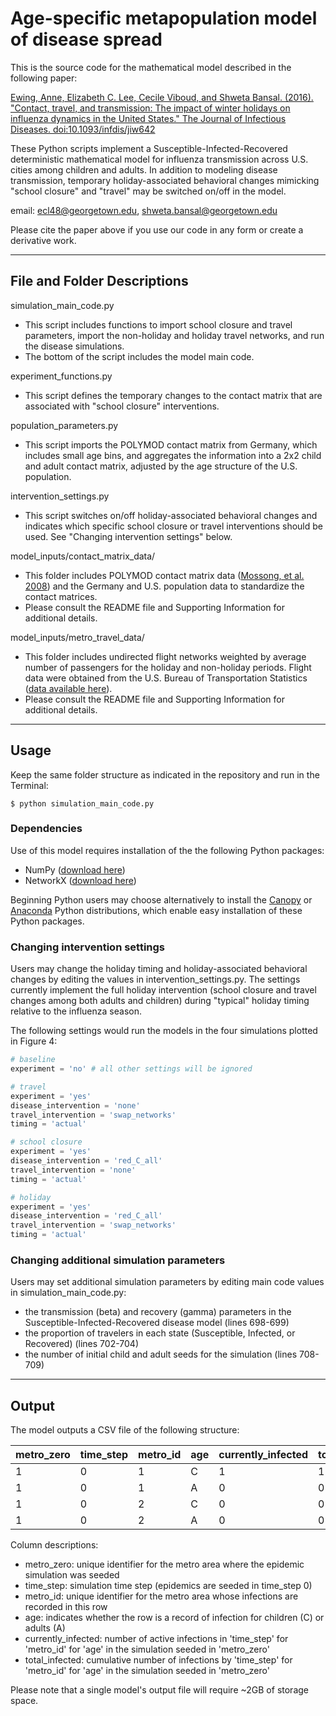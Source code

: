 # Age-specific metapopulation model of disease spread 
This is the source code for the mathematical model described in the following paper:

[Ewing, Anne, Elizabeth C. Lee, Cecile Viboud, and Shweta Bansal. (2016). "Contact, travel, and transmission: The impact of winter holidays on influenza dynamics in the United States." The Journal of Infectious Diseases. doi:10.1093/infdis/jiw642](https://doi.org/10.1093/infdis/jiw642)

These Python scripts implement a Susceptible-Infected-Recovered deterministic mathematical model for influenza transmission across U.S. cities among children and adults. In addition to modeling disease transmission, temporary holiday-associated behavioral changes mimicking "school closure" and "travel" may be switched on/off in the model.

email: ecl48@georgetown.edu, shweta.bansal@georgetown.edu

Please cite the paper above if you use our code in any form or create a derivative work.

---
## File and Folder Descriptions
simulation_main_code.py
* This script includes functions to import school closure and travel parameters, import the non-holiday and holiday travel networks, and run the disease simulations.
* The bottom of the script includes the model main code. 

experiment_functions.py
* This script defines the temporary changes to the contact matrix that are associated with "school closure" interventions.

population_parameters.py
* This script imports the POLYMOD contact matrix from Germany, which includes small age bins, and aggregates the information into a 2x2 child and adult contact matrix, adjusted by the age structure of the U.S. population.

intervention_settings.py
* This script switches on/off holiday-associated behavioral changes and indicates which specific school closure or travel interventions should be used. See "Changing intervention settings" below.

model_inputs/contact_matrix_data/
* This folder includes POLYMOD contact matrix data ([Mossong, et al. 2008](http://journals.plos.org/plosmedicine/article?id=10.1371/journal.pmed.0050074)) and the Germany and U.S. population data to standardize the contact matrices.
* Please consult the README file and Supporting Information for additional details.

model_inputs/metro_travel_data/
* This folder includes undirected flight networks weighted by average number of passengers for the holiday and non-holiday periods. Flight data were obtained from the U.S. Bureau of Transportation Statistics ([data available here](http://www.transtats.bts.gov/)).
* Please consult the README file and Supporting Information for additional details.

---
## Usage
Keep the same folder structure as indicated in the repository and run in the Terminal:
```
$ python simulation_main_code.py
```

### Dependencies
Use of this model requires installation of the the following Python packages:
* NumPy ([download here](http://www.scipy.org/scipylib/download.html))
* NetworkX ([download here](https://networkx.github.io/))

Beginning Python users may choose alternatively to install the [Canopy](https://store.enthought.com/downloads/#default) or [Anaconda](https://www.continuum.io/downloads) Python distributions, which enable easy installation of these Python packages.

### Changing intervention settings
Users may change the holiday timing and holiday-associated behavioral changes by editing the values in intervention_settings.py. The settings currently implement the full holiday intervention (school closure and travel changes among both adults and children) during "typical" holiday timing relative to the influenza season. 

The following settings would run the models in the four simulations plotted in Figure 4:

```python
# baseline
experiment = 'no' # all other settings will be ignored

# travel
experiment = 'yes'
disease_intervention = 'none' 
travel_intervention = 'swap_networks' 
timing = 'actual' 

# school closure
experiment = 'yes'
disease_intervention = 'red_C_all' 
travel_intervention = 'none' 
timing = 'actual' 

# holiday
experiment = 'yes'
disease_intervention = 'red_C_all' 
travel_intervention = 'swap_networks' 
timing = 'actual' 
```

### Changing additional simulation parameters
Users may set additional simulation parameters by editing main code values in simulation_main_code.py:
* the transmission (beta) and recovery (gamma) parameters in the Susceptible-Infected-Recovered disease model (lines 698-699)
* the proportion of travelers in each state (Susceptible, Infected, or Recovered) (lines 702-704)
* the number of initial child and adult seeds for the simulation (lines 708-709)

---
## Output
The model outputs a CSV file of the following structure:

| metro_zero  | time_step | metro_id  | age | currently_infected | total_infected |
| ----------- | --------- | --------- | --- | ------------------ | -------------- |
| 1           | 0         | 1         | C   | 1                  | 1              |
| 1           | 0         | 1         | A   | 0                  | 0              |
| 1           | 0         | 2         | C   | 0                  | 0              |
| 1           | 0         | 2         | A   | 0                  | 0              |

Column descriptions:
* metro_zero: unique identifier for the metro area where the epidemic simulation was seeded
* time_step: simulation time step (epidemics are seeded in time_step 0)
* metro_id: unique identifier for the metro area whose infections are recorded in this row
* age: indicates whether the row is a record of infection for children (C) or adults (A)
* currently_infected: number of active infections in 'time_step' for 'metro_id' for 'age' in the simulation seeded in 'metro_zero'
* total_infected: cumulative number of infections by 'time_step' for 'metro_id' for 'age' in the simulation seeded in 'metro_zero'

Please note that a single model's output file will require ~2GB of storage space.
